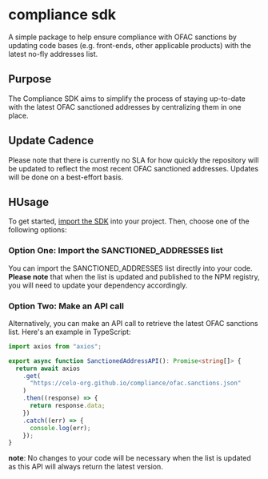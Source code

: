 # compliance sdk
A simple package to help ensure compliance with OFAC sanctions by updating code bases (e.g. front-ends, other applicable products)
with the latest no-fly addresses list. 

## Purpose
The Compliance SDK aims to simplify the process of staying up-to-date with the latest OFAC sanctioned addresses by centralizing them in one place.

## Update Cadence
Please note that there is currently no SLA for how quickly the repository will be updated to reflect the most recent OFAC sanctioned addresses. Updates will be done on a best-effort basis.

## HUsage
To get started, [import the SDK](https://www.npmjs.com/package/compliance-sdk) into your project. Then, choose one of the following options:

### Option One: Import the SANCTIONED_ADDRESSES list
You can import the SANCTIONED_ADDRESSES list directly into your code. 
**Please note** that when the list is updated and published to the NPM registry, you will need to update your dependency accordingly.

### Option Two: Make an API call
Alternatively, you can make an API call to retrieve the latest OFAC sanctions list. Here's an example in TypeScript:

```typescript
import axios from "axios";

export async function SanctionedAddressAPI(): Promise<string[]> {
  return await axios
    .get(
      "https://celo-org.github.io/compliance/ofac.sanctions.json"
    )
    .then((response) => {
      return response.data;
    })
    .catch((err) => {
      console.log(err);
    });
}
```

**note**: No changes to your code will be necessary when the list is updated as this API will always return the latest version.  